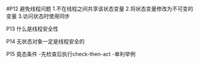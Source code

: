#P12
避免线程问题
1.不在线程之间共享该状态变量
2.将状态变量修改为不可变的变量
3.访问状态时使用同步

P13
什么是线程安全性

P14
无状态对象一定是线程安全的

P15
竟态条件
-先检查后执行check-then-act
-单利举例







